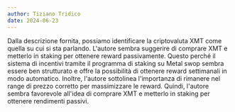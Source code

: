```yaml
---
author: Tiziano Tridico
date: 2024-06-23
---
```


Dalla descrizione fornita, possiamo identificare la criptovaluta XMT come quella su cui si sta parlando. L'autore sembra suggerire di comprare XMT e metterlo in staking per ottenere reward passivamente. Questo perché il sistema di incentivi tramite il programma di staking su Metal swop sembra essere ben strutturato e offre la possibilità di ottenere reward settimanali in modo automatico. Inoltre, l'autore sottolinea l'importanza di rimanere nel range di prezzo corretto per massimizzare le reward. Quindi, l'autore sembra favorevole all'idea di comprare XMT e metterlo in staking per ottenere rendimenti passivi.
